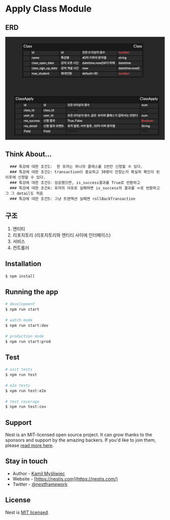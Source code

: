 # Apply Class Module

## ERD

![alt text](image.png)

## Think About...

      ### 특강에 대한 조건1:  한 유저는 하나의 클래스를 1번만 신청할 수 있다.
      ### 특강에 대한 조건2: transaction이 중요하고 30명이 안찼는지 확실히 확인이 된 이후에 신청할 수 있다.
      ### 특강에 대한 조건3: 성공했으면, is_success결과를 True로 반환하고
      ### 특강에 대한 조건4: 유저의 이유로 실패하면 is_success의 결과를 ㅠ로 반환하고 그 그 detail도 적음
      ### 특강에 대한 조건5: 그냥 트랜젝션 실패면 rollBackTransaction
      

## 구조

1. 엔티티
2. 리포지토리 (리포지토리와 엔티티 사이에 인터페이스)
3. 서비스
4. 컨트롤러

## Installation

```bash
$ npm install
```

## Running the app

```bash
# development
$ npm run start

# watch mode
$ npm run start:dev

# production mode
$ npm run start:prod
```

## Test

```bash
# unit tests
$ npm run test

# e2e tests
$ npm run test:e2e

# test coverage
$ npm run test:cov
```

## Support

Nest is an MIT-licensed open source project. It can grow thanks to the sponsors and support by the amazing backers. If you'd like to join them, please [read more here](https://docs.nestjs.com/support).

## Stay in touch

- Author - [Kamil Myśliwiec](https://kamilmysliwiec.com)
- Website - [https://nestjs.com](https://nestjs.com/)
- Twitter - [@nestframework](https://twitter.com/nestframework)

## License

Nest is [MIT licensed](LICENSE).
